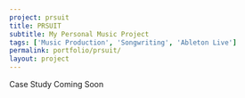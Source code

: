 ```yaml
---
project: prsuit
title: PRSUIT
subtitle: My Personal Music Project
tags: ['Music Production', 'Songwriting', 'Ableton Live']
permalink: portfolio/prsuit/
layout: project
---
```

Case Study Coming Soon
